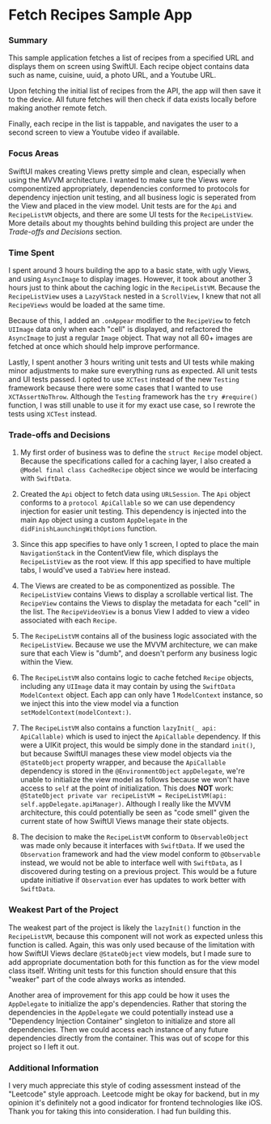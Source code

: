 # Fetch Recipes Sample App

### Summary
This sample application fetches a list of recipes from a specified URL and displays them on screen using SwiftUI.  Each recipe object contains data such as name, cuisine, uuid, a photo URL, and a Youtube URL.

Upon fetching the initial list of recipes from the API, the app will then save it to the device.  All future fetches will then check if data exists locally before making another remote fetch.

Finally, each recipe in the list is tappable, and navigates the user to a second screen to view a Youtube video if available.

### Focus Areas
SwiftUI makes creating Views pretty simple and clean, especially when using the MVVM architecture.  I wanted to make sure the Views were componentized appropriately, dependencies conformed to protocols for dependency injection unit testing, and all business logic is seperated from the View and placed in the view model.  Unit tests are for the `Api` and `RecipeListVM` objects, and there are some UI tests for the `RecipeListView`.  More details about my thoughts behind building this project are under the *Trade-offs and Decisions* section.

### Time Spent
I spent around 3 hours building the app to a basic state, with ugly Views, and using `AsyncImage` to display images.  However, it took about another 3 hours just to think about the caching logic in the `RecipeListVM`.  Because the `RecipeListView` uses a `LazyVStack` nested in a `ScrollView`, I knew that not all `RecipeViews` would be loaded at the same time.

Because of this, I added an `.onAppear` modifier to the `RecipeView` to fetch `UIImage` data only when each "cell" is displayed, and refactored the `AsyncImage` to just a regular `Image` object.  That way not all 60+ images are fetched at once which should help improve performance.

Lastly, I spent another 3 hours writing unit tests and UI tests while making minor adjustments to make sure everything runs as expected.  All unit tests and UI tests passed.  I opted to use `XCTest` instead of the new `Testing` framework because there were some cases that I wanted to use `XCTAssertNoThrow`.  Although the `Testing` framework has the `try #require()` function, I was still unable to use it for my exact use case, so I rewrote the tests using `XCTest` instead.

### Trade-offs and Decisions
1. My first order of business was to define the `struct Recipe` model object.  Because the specifications called for a caching layer, I also created a `@Model final class CachedRecipe` object since we would be interfacing with `SwiftData`.

2. Created the `Api` object to fetch data using `URLSession`.  The `Api` object conforms to a `protocol ApiCallable` so we can use dependency injection for easier unit testing.  This dependency is injected into the main `App` object using a custom `AppDelegate` in the `didFinishLaunchingWithOptions` function.

3. Since this app specifies to have only 1 screen, I opted to place the main `NavigationStack` in the ContentView file, which displays the `RecipeListView` as the root view.  If this app specified to have multiple tabs, I would've used a `TabView` here instead.

4. The Views are created to be as componentized as possible.  The `RecipeListView` contains Views to display a scrollable vertical list.  The `RecipeView` contains the Views to display the metadata for each "cell" in the list.  The `RecipeVideoView` is a bonus View I added to view a video associated with each `Recipe`.

5. The `RecipeListVM` contains all of the business logic associated with the `RecipeListView`.  Because we use the MVVM architecture, we can make sure that each View is "dumb", and doesn't perform any business logic within the View.

6. The `RecipeListVM` also contains logic to cache fetched `Recipe` objects, including any `UIImage` data it may contain by using the `SwiftData` `ModelContext` object.  Each app can only have 1 `ModelContext` instance, so we inject this into the view model via a function `setModelContext(modelContext:)`.

7. The `RecipeListVM` also contains a function `lazyInit(_ api: ApiCallable)` which is used to inject the `ApiCallable` dependency.  If this were a UIKit project, this would be simply done in the standard `init()`, but because SwiftUI manages these view model objects via the `@StateObject` property wrapper, and because the `ApiCallable` dependency is stored in the `@EnvironmentObject` `appDelegate`, we're unable to initialize the view model as follows because we won't have access to `self` at the point of initialization.  This does **NOT** work: `@StateObject private var recipeListVM = RecipeListVM(api: self.appDelegate.apiManager)`.  Although I really like the MVVM architecture, this could potentially be seen as "code smell" given the current state of how SwiftUI Views manage their state objects.

8. The decision to make the `RecipeListVM` conform to `ObservableObject` was made only because it interfaces with `SwiftData`.  If we used the `Observation` framework and had the view model conform to `@Observable` instead, we would not be able to interface well with `SwiftData`, as I discovered during testing on a previous project.  This would be a future update initiative if `Observation` ever has updates to work better with `SwiftData`.

### Weakest Part of the Project
The weakest part of the project is likely the `lazyInit()` function in the `RecipeListVM`, because this component will not work as expected unless this function is called.  Again, this was only used because of the limitation with how SwiftUI Views declare `@StateObject` view models, but I made sure to add appropriate documentation both for this function as for the view model class itself.  Writing unit tests for this function should ensure that this "weaker" part of the code always works as intended.

Another area of improvement for this app could be how it uses the `AppDelegate` to initialize the app's dependencies.  Rather that storing the dependencies in the `AppDelegate` we could potentially instead use a "Dependency Injection Container" singleton to initialize and store all dependencies.  Then we could access each instance of any future dependencies directly from the container.  This was out of scope for this project so I left it out.

### Additional Information
I very much appreciate this style of coding assessment instead of the "Leetcode" style approach.  Leetcode might be okay for backend, but in my opinion it's definitely not a good indicator for frontend technologies like iOS.  Thank you for taking this into consideration.  I had fun building this. 
